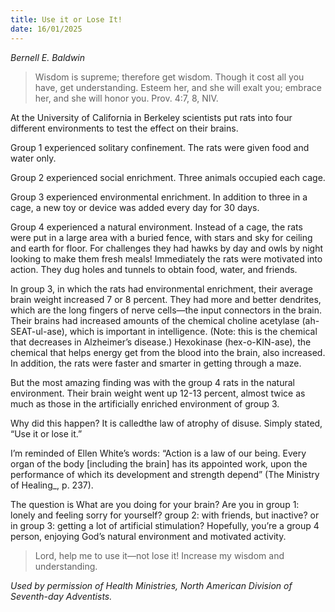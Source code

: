 ```yaml
---
title: Use it or Lose It!
date: 16/01/2025
---
```


_Bernell E. Baldwin_

> <p></p>
> Wisdom is supreme; therefore get wisdom. Though it cost all you have, get understanding. Esteem her, and she will exalt you; embrace her, and she will honor you. Prov. 4:7, 8, NIV.

At the University of California in Berkeley scientists put rats into four different environments to test the effect on their brains.

Group 1 experienced solitary confinement. The rats were given food and water only.

Group 2 experienced social enrichment. Three animals occupied each cage.

Group 3 experienced environmental enrichment. In addition to three in a cage, a new toy or device was added every day for 30 days.

Group 4 experienced a natural environment. Instead of a cage, the rats were put in a large area with a buried fence, with stars and sky for ceiling and earth for floor. For challenges they had hawks by day and owls by night looking to make them fresh meals! Immediately the rats were motivated into action. They dug holes and tunnels to obtain food, water, and friends.

In group 3, in which the rats had environmental enrichment, their average brain weight increased 7 or 8 percent. They had more and better dendrites, which are the long fingers of nerve cells—the input connectors in the brain. Their brains had increased amounts of the chemical choline acetylase (ah-SEAT-ul-ase), which is important in intelligence. (Note: this is the chemical that decreases in Alzheimer’s disease.) Hexokinase (hex-o-KIN-ase), the chemical that helps energy get from the blood into the brain, also increased. In addition, the rats were faster and smarter in getting through a maze.

But the most amazing finding was with the group 4 rats in the natural environment. Their brain weight went up 12-13 percent, almost twice as much as those in the artificially enriched environment of group 3.

Why did this happen? It is calledthe law of atrophy of disuse. Simply stated, “Use it or lose it.”

I’m reminded of Ellen White’s words: “Action is a law of our being. Every organ of the body [including the brain] has its appointed work, upon the performance of which its development and strength depend” (The Ministry of Healing_, p. 237).

The question is What are you doing for your brain? Are you in group 1: lonely and feeling sorry for yourself? group 2: with friends, but inactive? or in group 3: getting a lot of artificial stimulation? Hopefully, you’re a group 4 person, enjoying God’s natural environment and motivated activity.

> <callout></callout>
> Lord, help me to use it—not lose it! Increase my wisdom and understanding.

_Used by permission of Health Ministries, North American Division of Seventh-day Adventists._